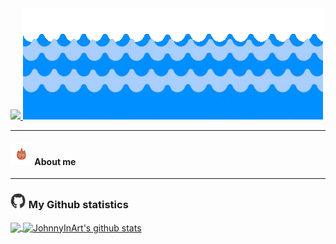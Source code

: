 

<a href="https://git.io/typing-svg"> 
<img src="https://readme-typing-svg.herokuapp.com?font=Shadows+Into+Light&duration=3333&color=F7BE2E&vCenter=true&multiline=true&height=80&width=300&lines=Hi+there+%F0%9F%91%8B;Welcome+to+my+pool">
<img src="https://github.com/JohnnyInArt/JohnnyInArt/blob/main/images/wave.gif" width='auto'>
</a>

---
#### <img src='https://github.com/JohnnyInArt/JohnnyInArt/blob/main/images/calsifer.gif' width='35px'> About me

---
### <img src='https://github.com/JohnnyInArt/JohnnyInArt/blob/main/images/github.webp' width='25px'> My Github statistics
<a  href="https://github.com/JohnnyInArt/">
<img align="center" src="https://github-readme-stats.vercel.app/api/top-langs/?username=JohnnyInArt&hide=html&theme=slateorange">
</a>
<a href="https://github.com/JohnnyInArt/">
  <img align="center" src="https://github-readme-stats.vercel.app/api?username=JohnnyInArt&count_private=true&show_icons=true&theme=slateorange" alt="JohnnyInArt's github stats" />
</a>

